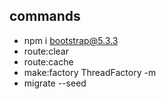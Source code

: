 ## commands
- npm i bootstrap@5.3.3
- route:clear
- route:cache
- make:factory ThreadFactory -m
- migrate --seed